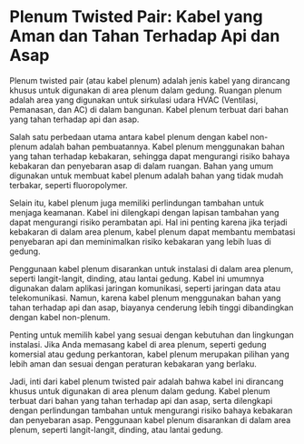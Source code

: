 # Plenum Twisted Pair: Kabel yang Aman dan Tahan Terhadap Api dan Asap

Plenum twisted pair (atau kabel plenum) adalah jenis kabel yang dirancang khusus untuk digunakan di area plenum dalam gedung. Ruangan plenum adalah area yang digunakan untuk sirkulasi udara HVAC (Ventilasi, Pemanasan, dan AC) di dalam bangunan. Kabel plenum terbuat dari bahan yang tahan terhadap api dan asap.

Salah satu perbedaan utama antara kabel plenum dengan kabel non-plenum adalah bahan pembuatannya. Kabel plenum menggunakan bahan yang tahan terhadap kebakaran, sehingga dapat mengurangi risiko bahaya kebakaran dan penyebaran asap di dalam ruangan. Bahan yang umum digunakan untuk membuat kabel plenum adalah bahan yang tidak mudah terbakar, seperti fluoropolymer.

Selain itu, kabel plenum juga memiliki perlindungan tambahan untuk menjaga keamanan. Kabel ini dilengkapi dengan lapisan tambahan yang dapat mengurangi risiko perambatan api. Hal ini penting karena jika terjadi kebakaran di dalam area plenum, kabel plenum dapat membantu membatasi penyebaran api dan meminimalkan risiko kebakaran yang lebih luas di gedung.

Penggunaan kabel plenum disarankan untuk instalasi di dalam area plenum, seperti langit-langit, dinding, atau lantai gedung. Kabel ini umumnya digunakan dalam aplikasi jaringan komunikasi, seperti jaringan data atau telekomunikasi. Namun, karena kabel plenum menggunakan bahan yang tahan terhadap api dan asap, biayanya cenderung lebih tinggi dibandingkan dengan kabel non-plenum.

Penting untuk memilih kabel yang sesuai dengan kebutuhan dan lingkungan instalasi. Jika Anda memasang kabel di area plenum, seperti gedung komersial atau gedung perkantoran, kabel plenum merupakan pilihan yang lebih aman dan sesuai dengan peraturan kebakaran yang berlaku.

Jadi, inti dari kabel plenum twisted pair adalah bahwa kabel ini dirancang khusus untuk digunakan di area plenum dalam gedung. Kabel plenum terbuat dari bahan yang tahan terhadap api dan asap, serta dilengkapi dengan perlindungan tambahan untuk mengurangi risiko bahaya kebakaran dan penyebaran asap. Penggunaan kabel plenum disarankan di dalam area plenum, seperti langit-langit, dinding, atau lantai gedung.